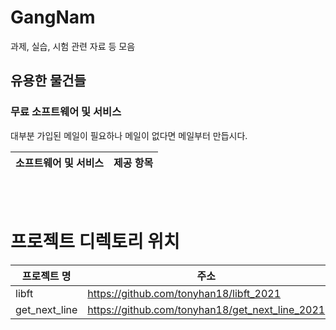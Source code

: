 # GangNam

과제, 실습, 시험 관련 자료 등 모음

## 유용한 물건들
### 무료 소프트웨어 및 서비스

대부분 가입된 메일이 필요하나 메일이 없다면 메일부터 만듭시다.

| 소프트웨어 및 서비스 | 제공 항목 |
| --- | --- |
<br><br>

# 프로젝트 디렉토리 위치<br>

| 프로젝트 명 | 주소 |
| --- | --- |
| libft | https://github.com/tonyhan18/libft_2021 |
| get_next_line | https://github.com/tonyhan18/get_next_line_2021 |